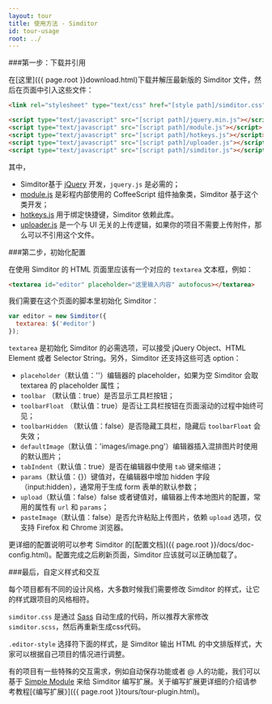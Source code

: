 ```yaml
---
layout: tour
title: 使用方法 - Simditor
id: tour-usage
root: ../
---
```


###第一步：下载并引用

在[这里]({{ page.root }}download.html)下载并解压最新版的 Simditor 文件，然后在页面中引入这些文件：

```html
<link rel="stylesheet" type="text/css" href="[style path]/simditor.css" />

<script type="text/javascript" src="[script path]/jquery.min.js"></script>
<script type="text/javascript" src="[script path]/module.js"></script>
<script type="text/javascript" src="[script path]/hotkeys.js"></script>
<script type="text/javascript" src="[script path]/uploader.js"></script>
<script type="text/javascript" src="[script path]/simditor.js"></script>
```

其中，

* Simditor基于 [jQuery](http://jquery.com) 开发，`jquery.js` 是必需的；
* [module.js](https://github.com/mycolorway/simple-module) 是彩程内部使用的 CoffeeScript 组件抽象类，Simditor 基于这个类开发；
* [hotkeys.js](https://github.com/mycolorway/simple-hotkeys) 用于绑定快捷键，Simditor 依赖此库。
* [uploader.js](https://github.com/mycolorway/simple-uploader) 是一个与 UI 无关的上传逻辑，如果你的项目不需要上传附件，那么可以不引用这个文件。

###第二步，初始化配置

在使用 Simditor 的 HTML 页面里应该有一个对应的 `textarea` 文本框，例如：

```html
<textarea id="editor" placeholder="这里输入内容" autofocus></textarea>
```

我们需要在这个页面的脚本里初始化 Simditor：

```js
var editor = new Simditor({
  textarea: $('#editor')
});
```

`textarea` 是初始化 Simditor 的必需选项，可以接受 jQuery Object、HTML Element 或者 Selector String。另外，Simditor 还支持这些可选 option：

* `placeholder`（默认值：''）编辑器的 placeholder，如果为空 Simditor 会取 textarea 的 placeholder 属性；
* `toolbar` （默认值：true）是否显示工具栏按钮；
* `toolbarFloat` （默认值：true）是否让工具栏按钮在页面滚动的过程中始终可见；
* `toolbarHidden` （默认值：false）是否隐藏工具栏，隐藏后 `toolbarFloat` 会失效；
* `defaultImage`（默认值：'images/image.png'）编辑器插入混排图片时使用的默认图片；
* `tabIndent`（默认值：true）是否在编辑器中使用 `tab` 键来缩进；
* `params`（默认值：{}）键值对，在编辑器中增加 hidden 字段（input:hidden），通常用于生成 form 表单的默认参数；
* `upload`（默认值：false）false 或者键值对，编辑器上传本地图片的配置，常用的属性有 `url` 和 `params`；
* `pasteImage`（默认值：false）是否允许粘贴上传图片，依赖 `upload` 选项，仅支持 Firefox 和 Chrome 浏览器。

更详细的配置说明可以参考 Simditor 的[配置文档]({{ page.root }}/docs/doc-config.html)。配置完成之后刷新页面，Simditor 应该就可以正确加载了。

###最后，自定义样式和交互

每个项目都有不同的设计风格，大多数时候我们需要修改 Simditor 的样式，让它的样式跟项目的风格相符。

`simditor.css` 是通过 [Sass](http://sass-lang.com/) 自动生成的代码，所以推荐大家修改 `simditor.scss`，然后再重新生成css代码。

`.editor-style` 选择符下面的样式，是 Simditor 输出 HTML 的中文排版样式，大家可以根据自己项目的情况进行调整。

有的项目有一些特殊的交互需求，例如自动保存功能或者 @ 人的功能，我们可以基于 [Simple Module](https://github.com/mycolorway/simple-module) 来给 Simditor 编写扩展。关于编写扩展更详细的介绍请参考教程[《编写扩展》]({{ page.root }}tours/tour-plugin.html)。


